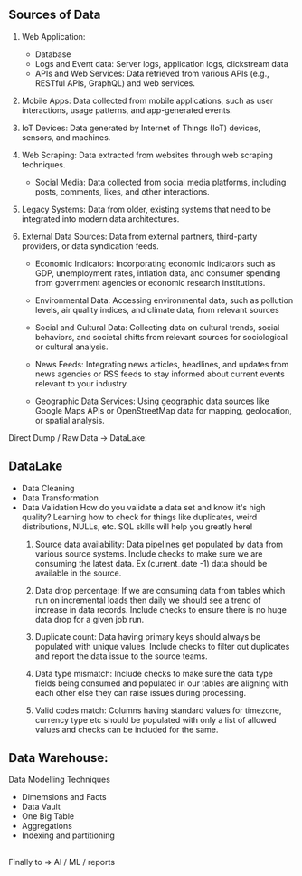 ## Sources of Data
1. Web Application:
    - Database
    - Logs and Event data: Server logs, application logs, clickstream data
    - APIs and Web Services: Data retrieved from various APIs (e.g., RESTful APIs, GraphQL) and web services.

2. Mobile Apps: Data collected from mobile applications, such as user interactions, usage patterns, and app-generated events.

3. IoT Devices: Data generated by Internet of Things (IoT) devices, sensors, and machines.

4. Web Scraping: Data extracted from websites through web scraping techniques.
    - Social Media: Data collected from social media platforms, including posts, comments, likes, and other interactions.

5. Legacy Systems: Data from older, existing systems that need to be integrated into modern data architectures.

6. External Data Sources: Data from external partners, third-party providers, or data syndication feeds.
    - Economic Indicators: Incorporating economic indicators such as GDP, unemployment rates, inflation data, and consumer spending from government agencies or economic research institutions.

    - Environmental Data: Accessing environmental data, such as pollution levels, air quality indices, and climate data, from relevant sources

    - Social and Cultural Data: Collecting data on cultural trends, social behaviors, and societal shifts from relevant sources for sociological or cultural analysis.

    - News Feeds: Integrating news articles, headlines, and updates from news agencies or RSS feeds to stay informed about current events relevant to your industry.

    - Geographic Data Services: Using geographic data sources like Google Maps APIs or OpenStreetMap data for mapping, geolocation, or spatial analysis.


Direct Dump / Raw Data -> DataLake:

## DataLake

- Data Cleaning
- Data Transformation
- Data Validation
    How do you validate a data set and know it's high quality? Learning how to check for things like duplicates, weird distributions, NULLs, etc. SQL skills will help you greatly here!
    1. Source data availability:
    Data pipelines get populated by data from various source systems. Include checks to make sure we are consuming the latest data. Ex (current_date -1) data should be available in the source.

    2. Data drop percentage:
    If we are consuming data from tables which run on incremental loads then daily we should see a trend of increase in data records. Include checks to ensure there is no huge data drop for a given job run.

    3. Duplicate count:
    Data having primary keys should always be populated with unique values. Include checks to filter out duplicates and report the data issue to the source teams.

    4. Data type mismatch:
    Include checks to make sure the data type fields being consumed and populated in our tables are aligning with each other else they can raise issues during processing.

    5. Valid codes match:
    Columns having standard values for timezone, currency type etc should be populated with  only a list of allowed values and checks can be included for the same.
## Data Warehouse:


Data Modelling Techniques
- Dimemsions and Facts
- Data Vault
- One Big Table
- Aggregations
- Indexing and partitioning

##
Finally to =>  AI / ML / reports
